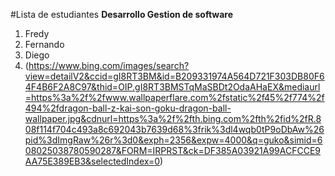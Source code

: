#Lista de estudiantes
**Desarrollo Gestion de software**
1. Fredy
2. Fernando
3. Diego
4. (https://www.bing.com/images/search?view=detailV2&ccid=gI8RT3BM&id=B209331974A564D721F303DB80F64F4B6F2A8C97&thid=OIP.gI8RT3BMSTqMaSBDt2OdaAHaEX&mediaurl=https%3a%2f%2fwww.wallpaperflare.com%2fstatic%2f45%2f774%2f494%2fdragon-ball-z-kai-son-goku-dragon-ball-wallpaper.jpg&cdnurl=https%3a%2f%2fth.bing.com%2fth%2fid%2fR.808f114f704c493a8c692043b7639d68%3frik%3dl4wqb0tP9oDbAw%26pid%3dImgRaw%26r%3d0&exph=2356&expw=4000&q=guko&simid=608025038780590287&FORM=IRPRST&ck=DF385A03921A99ACFCCE9AA75E389EB3&selectedIndex=0)
